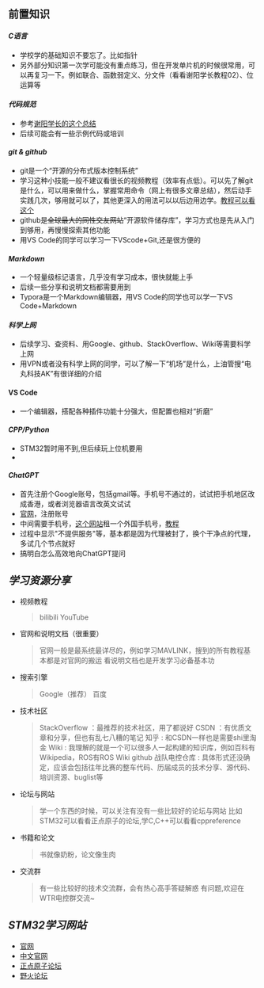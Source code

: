 ## 前置知识

#### _C语言_
- 学校学的基础知识不要忘了。比如指针
- 另外部分知识第一次学可能没有重点练习，但在开发单片机的时候很常用，可以再复习一下。例如联合、函数弱定义、分文件（看看谢阳学长教程02）、位运算等

#### _代码规范_
- 参考[谢阳学长的这个总结](https://github.com/MirTITH/WTR-EC-Training/blob/main/Tips%E5%90%88%E9%9B%86/%E4%BB%A3%E7%A0%81%E7%BC%96%E5%86%99%E8%A7%84%E8%8C%83.md)
- 后续可能会有一些示例代码或培训
#### _git_ _&_ _github_
- git是一个“开源的分布式版本控制系统”
- 学习这种小技能一般不建议看很长的视频教程（效率有点低）。可以先了解git是什么，可以用来做什么，掌握常用命令（网上有很多文章总结），然后动手实践几次，够用就可以了，其他更深入的用法可以以后边用边学。[教程可以看这个](https://www.runoob.com/git/git-tutorial.html)
- github是~~全球最大的同性交友网站~~“开源软件储存库”，学习方式也是先从入门到够用，再慢慢探索其他功能
- 用VS Code的同学可以学习一下VScode+Git,还是很方便的

#### _Markdown_
- 一个轻量级标记语言，几乎没有学习成本，很快就能上手
- 后续一些分享和说明文档都需要用到
- Typora是一个Markdown编辑器，用VS Code的同学也可以学一下VS Code+Markdown

#### _科学上网_
- 后续学习、查资料、用Google、github、StackOverflow、Wiki等需要科学上网
- 用VPN或者没有科学上网的同学，可以了解一下“机场”是什么，上油管搜“电丸科技AK”有很详细的介绍

#### VS Code
- 一个编辑器，搭配各种插件功能十分强大，但配置也相对“折磨”

#### _CPP/Python_
- STM32暂时用不到,但后续玩上位机要用
- 
#### _ChatGPT_
- 首先注册个Google账号，包括gmail等。手机号不通过的，试试把手机地区改成香港，或者浏览器语言改英文试试
- [官网](https://chat.openai.com/chat)，注册账号
- 中间需要手机号，[这个网站](https://sms-activate.org/)租一个外国手机号，[教程](https://sms-activate.org/cn/info/ChatGPT)
- 过程中显示"不提供服务"等，基本都是因为代理被封了，换个干净点的代理，多试几个节点就好
- 搞明白怎么高效地向ChatGPT提问

## _学习资源分享_
- 视频教程
  > bilibili
  > YouTube
- 官网和说明文档（很重要）
  > 官网一般是最系统最详尽的，例如学习MAVLINK，搜到的所有教程基本都是对官网的搬运
  > 看说明文档也是开发学习必备基本功
- 搜索引擎
  > Google（推荐）
  > 百度
- 技术社区
  > StackOverflow ：最推荐的技术社区，用了都说好
  > CSDN ：有优质文章和分享，但也有乱七八糟的笔记
  > 知乎 : 和CSDN一样也是需要shi里淘金
  > Wiki : 我理解的就是一个可以很多人一起构建的知识库，例如百科有Wikipedia，ROS有ROS Wiki
  > github
  > 战队电控仓库 : 具体形式还没确定，应该会包括往年比赛的整车代码、历届成员的技术分享、源代码、培训资源、buglist等
- 论坛与网站
  > 学一个东西的时候，可以关注有没有一些比较好的论坛与网站
  > 比如STM32可以看看正点原子的论坛,学C,C++可以看看cppreference
- 书籍和论文
  > 书就像奶粉，论文像生肉
- 交流群
  > 有一些比较好的技术交流群，会有热心高手答疑解惑
  > 有问题,欢迎在WTR电控群交流~

## _STM32学习网站_
- [官网](https://www.st.com/content/st_com/en.html)
- [中文官网](https://www.stmcu.com.cn/Designresource/list/STM32F1/document/document)
- [正点原子论坛](http://47.111.11.73/forum.php)
- [野火论坛](http://www.proewildfire.cn/)


  



